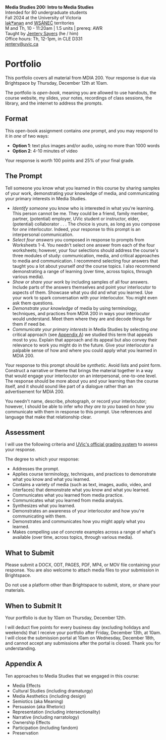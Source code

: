**Media Studies 200: Intro to Media Studies**  
Intended for 80 undergraduate students     
Fall 2024 at the University of Victoria  
[lək̓ʷəŋən](https://www.songheesnation.ca/community/l-k-ng-n-traditional-territory) and [<u>W</u>SÁNEĆ](https://wsanec.com/) territories  
M and Th, 10 - 11:20am | 1.5 units | prereq: AWR   
Taught by [Jentery Sayers](https://jntry.work/) (he / him)      
Office hours: Th, 12-1pm, in CLE D331    
[jentery@uvic.ca](mailto:jentery@uvic.ca)

# Portfolio 

This portfolio covers all material from MDIA 200. Your response is due via Brightspace by Thursday, December 12th at 10am.

The portfolio is *open-book*, meaning you are allowed to use handouts, the course website, my slides, your notes, recordings of class sessions, the library, and the internet to address the prompts.

## Format

This open-book assignment contains *one* prompt, and you may respond to it in *one* of two ways: 

* **Option 1**: text plus images and/or audio, using no more than 1000 words 
* **Option 2**: 4-10 minutes of video 

Your response is worth 100 points and 25% of your final grade. 

## The Prompt 

Tell someone you know what you learned in this course by sharing samples of your work, demonstrating your knowledge of media, and communicating your primary interests in Media Studies. 

* *Identify someone* you know who is interested in what you're learning. This person cannot be me. They could be a friend, family member, partner, (potential) employer, UVic student or instructor, elder, (potential) collaborator . . . The choice is yours, as long as you compose for *one* interlocutor. Indeed, your response to this prompt is an interpersonal communication. 
* *Select four answers* you composed in response to prompts from Worksheets 1-4. You needn't select one answer from each of the four worksheets; however, your four selections should address the course's three modules of study: communication, media, and critical approaches to media and communication. I recommend selecting four answers that taught you a lot about yourself *and* the course topics. I also recommend demonstrating a range of learning (over time, across topics, through various media). 
* *Show or share your work* by including samples of all four answers. Include parts of the answers themselves and point your interlocutor to aspects of them. Showcase what you did and what you learned. Use your work to spark conversation with your interlocutor. You might even ask them questions.  
* *Demonstrate your knowledge* of media by using terminology, techniques, and practices from MDIA 200 in ways your interlocutor would understand. Meet them where they are and decode things for them if need be. 
* *Communicate your primary interests* in Media Studies by selecting *one* critical approach (see [Appendix A](#appendix-a)) we studied this term that appeals most to you. Explain that approach and its appeal but also convey their relevance to work you might do in the future. Give your interlocutor a palpable sense of how and where you could apply what you learned in MDIA 200. 

Your response to this prompt should be *synthetic*. Avoid lists and point form. Construct a narrative or theme that brings the material together in a way that would engage your interlocutor on an interpersonal, one-to-one level. The response should be more about you and your learning than the course itself, and it should sound like part of a dialogue rather than an advertisement for MDIA 200. 

You needn't name, describe, photograph, or record your interlocutor; however, I should be able to infer *who they are to you* based on how you communicate with them in response to this prompt. Use references and language that make that relationship clear. 

## Assessment 

I will use the following criteria and [UVic's official grading system](https://www.uvic.ca/calendar/undergrad/index.php#/policy/S1AAgoGuV?bc=true&bcCurrent=14%20-%20Grading&bcGroup=Undergraduate%20Academic%20Regulations&bcItemType=policies) to assess your response. 

The degree to which your response: 

* Addresses the prompt. 
* Applies course terminology, techniques, and practices to demonstrate what you know and what you learned. 
* Contains a variety of media (such as text, images, audio, video, and interfaces) that demonstrate what you know and what you learned.
* Communicates what you learned from media practice.
* Communicates what you learned from media analysis.  
* Synthesizes what you learned.
* Demonstrates an awareness of your interlocutor and how you're communicating with them. 
* Demonstrates and communicates how you might apply what you learned. 
* Makes compelling use of concrete examples across a range of what's available (over time, across topics, through various media). 

## What to Submit 

Please submit a DOCX, ODT, PAGES, PDF, MP4, or MOV file containing your response. You are also welcome to attach media files to your submission in Brightspace. 

Do not use a platform other than Brightspace to submit, store, or share your materials. 

## When to Submit It

Your portfolio is due by 10am on Thursday, December 12th.

I will deduct five points for every business day (excluding holidays and weekends) that I receive your portfolio after Friday, December 13th, at 10am. I will close the submission portal at 10am on Wednesday, December 18th, and cannot accept any submissions after the portal is closed. Thank you for understanding.

## Appendix A 

Ten approaches to Media Studies that we engaged in this course: 

* Media Effects 
* Cultural Studies (including dramaturgy)
* Media Aesthetics (including design)
* Semiotics (aka Meaning)
* Persuasion (aka Rhetoric)
* Representation (including intersectionality)
* Narrative (including narratology)
* Ownership Effects 
* Participation (including fandom)
* Preservation
